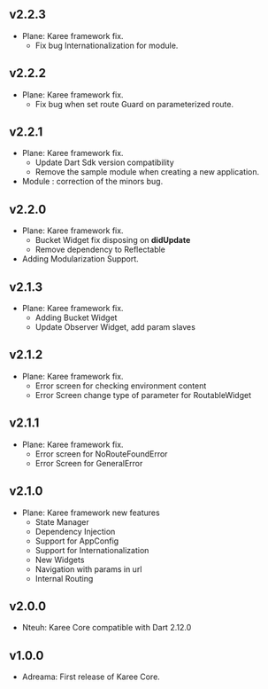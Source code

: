 ## v2.2.3
  * Plane: Karee framework fix.
    * Fix bug Internationalization for module.
## v2.2.2
  * Plane: Karee framework fix.
    * Fix bug when set route Guard on parameterized route.
## v2.2.1
  * Plane: Karee framework fix.
    * Update Dart Sdk version compatibility
    * Remove the sample module when creating a new application.
  * Module : correction of the minors bug.
## v2.2.0
  * Plane: Karee framework fix.
    * Bucket Widget fix disposing on **didUpdate**
    * Remove dependency to Reflectable
  * Adding Modularization Support.
## v2.1.3
  * Plane: Karee framework fix.
    * Adding Bucket Widget
    * Update Observer Widget, add param slaves
## v2.1.2
  * Plane: Karee framework fix.
    * Error screen for checking environment content
    * Error Screen change type of parameter for RoutableWidget 
## v2.1.1
  * Plane: Karee framework fix.
    * Error screen for NoRouteFoundError
    * Error Screen for GeneralError
## v2.1.0

 * Plane: Karee framework new features
   * State Manager
   * Dependency Injection
   * Support for AppConfig
   * Support for Internationalization
   * New Widgets
   * Navigation with params in url
   * Internal Routing
## v2.0.0

 * Nteuh: Karee Core compatible with Dart 2.12.0

## v1.0.0

* Adreama: First release of Karee Core.
